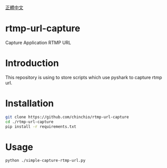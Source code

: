 [正體中文](.\README-zh)
# rtmp-url-capture
Capture Application RTMP URL

# Introduction
This repository is using to store scripts which use pyshark to capture rtmp url.

# Installation
```bash
git clone https://github.com/chinchio/rtmp-url-capture
cd ./rtmp-url-capture
pip install -r requirements.txt
```

# Usage
```bash
python ./simple-capture-rtmp-url.py
```